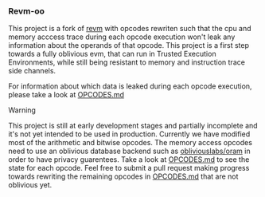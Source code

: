 ### Revm-oo

This project is a fork of [revm](https://github.com/bluealloy/revm) with opcodes rewriten such that the cpu and memory acccess trace during each opcode execution won't leak any information about the operands of that opcode. This project is a first step towards a fully oblivious evm, that can run in Trusted Execution Environments, while still being resistant to memory and instruction trace side channels.

For information about which data is leaked during each opcode execution, please take a look at [OPCODES.md](./OPCODES.md)

> [!WARNING]
> This project is still at early development stages and partially incomplete and it's not yet intended to be used in production.
> Currently we have modified most of the arithmetic and bitwise opcodes. The memory access opcodes need to use an oblivious database backend such as [obliviouslabs/oram](https://github.com/obliviouslabs/oram) in order to have privacy guarentees. Take a look at [OPCODES.md](./OPCODES.md) to see the state for each opcode.
> Feel free to submit a pull request making progress towards rewriting the remaining opcodes in [OPCODES.md](./OPCODES.md) that are not oblivious yet.
